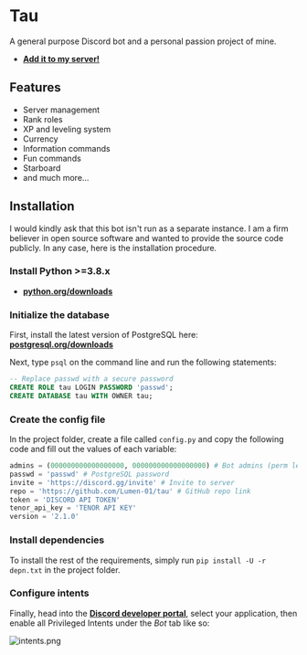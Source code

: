 # **Tau**

A general purpose Discord bot and a personal passion project of mine.

+ **[Add it to my server!](https://discord.com/oauth2/authorize?client_id=608367259123187741&scope=bot&permissions=8)**

## Features

+ Server management
+ Rank roles
+ XP and leveling system
+ Currency
+ Information commands
+ Fun commands
+ Starboard
+ and much more...

## Installation

I would kindly ask that this bot isn't run as a separate instance. I am a firm believer in open source software and wanted to provide the source code publicly. In any case, here is the installation procedure.

### Install Python >=3.8.x

+ **[python.org/downloads](https://www.python.org/downloads/)**

### Initialize the database

First, install the latest version of PostgreSQL here: **[postgresql.org/downloads](https://www.postgresql.org/download/)**

Next, type `psql` on the command line and run the following statements:

```sql
-- Replace passwd with a secure password 
CREATE ROLE tau LOGIN PASSWORD 'passwd';
CREATE DATABASE tau WITH OWNER tau;
```

### Create the config file

In the project folder, create a file called `config.py` and copy the following code and fill out the values of each variable:

```py
admins = (000000000000000000, 000000000000000000) # Bot admins (perm level 4)
passwd = 'passwd' # PostgreSQL password
invite = 'https://discord.gg/invite' # Invite to server
repo = 'https://github.com/Lumen-01/tau' # GitHub repo link
token = 'DISCORD API TOKEN'
tenor_api_key = 'TENOR API KEY'
version = '2.1.0'
```

### Install dependencies

To install the rest of the requirements, simply run `pip install -U -r depn.txt` in the project folder.

### Configure intents

Finally, head into the **[Discord developer portal](https://discord.com/developers/applications/)**, select your application, then enable all Privileged Intents under the *Bot* tab like so:

![intents.png](https://cdn.discordapp.com/attachments/597739781568331776/779243312736894986/intents.png)
